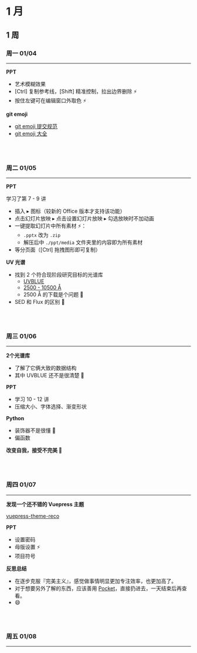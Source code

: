 # 1 月

## 1 周

### 周一 01/04

---

**PPT**

- 艺术模糊效果 
- [Ctrl] 复制参考线，[Shift] 精准控制，拉出边界删除 :zap:
- 按住左键可在编辑窗口外取色 :zap:

**git emoji**

- [git emoji 提交规范](https://github.com/hooj0/git-emoji-guide)
- [git emoji 大全](https://gist.github.com/rxaviers/7360908)

<br></br>

### 周二 01/05

---

**PPT**

学习了第 7 - 9 讲

- 插入 ▸ 图标（较新的 Office 版本才支持该功能）
- 点击幻灯片放映 ▸ 点击设置幻灯片放映 ▸ 勾选放映时不加动画
- 一键提取幻灯片中所有素材 :zap:：
  - `.pptx` 改为 `.zip`
  - 解压后中 `./ppt/media` 文件夹里的内容即为所有素材
- 等分页面（[Ctrl] 拖拽图形即可复制）

**UV 光谱**

- 找到 2 个符合现阶段研究目标的光谱库
  - [UVBLUE](https://www.inaoep.mx/~modelos/uvblue/uvblue.html)
  - [2500 - 10500 Å](http://cdsarc.u-strasbg.fr/viz-bin/qcat?J/A+A/442/1127)
  - 2500 Å 的下载是个问题 :bug:
- SED 和 Flux 的区别 :bug:

<br></br>

### 周三 01/06

---

**2个光谱库**

- 了解了它俩大致的数据结构
- 其中 UVBLUE 还不是很清楚 :bug:

**PPT**

- 学习 10 - 12 讲
- 压缩大小、字体选择、渐变形状

**Python**

- 装饰器不是很懂 :bug:
- 偏函数

**改变自我，接受不完美 :muscle:**

<br></br>

### 周四 01/07

---

**发现一个还不错的 Vuepress 主题**

[vuepress-theme-reco](https://vuepress-theme-reco.recoluan.com/)

**PPT**

- 设置密码
- 母版设置 :zap:
- 项目符号

**反思总结**

- 在逐步克服『完美主义』，感觉做事情明显更加专注效率，也更加高了。
- 对于想要另外了解的东西，应该善用 [Pocket](https://app.getpocket.com/)，直接扔进去，一天结束后再查看。
- :smile: 

<br></br>

### 周五 01/08

---
